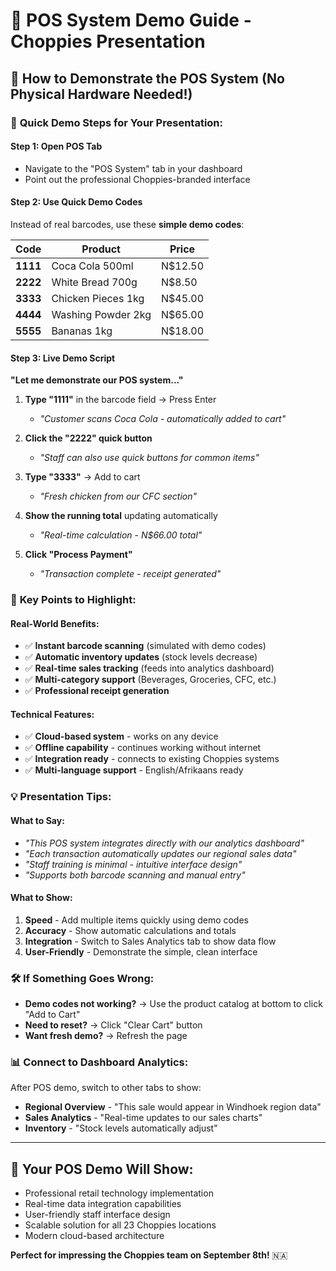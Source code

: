 # 🎯 POS System Demo Guide - Choppies Presentation

## 📱 How to Demonstrate the POS System (No Physical Hardware Needed!)

### 🚀 **Quick Demo Steps for Your Presentation:**

#### **Step 1: Open POS Tab**
- Navigate to the "POS System" tab in your dashboard
- Point out the professional Choppies-branded interface

#### **Step 2: Use Quick Demo Codes**
Instead of real barcodes, use these **simple demo codes**:

| Code | Product | Price |
|------|---------|-------|
| **1111** | Coca Cola 500ml | N$12.50 |
| **2222** | White Bread 700g | N$8.50 |
| **3333** | Chicken Pieces 1kg | N$45.00 |
| **4444** | Washing Powder 2kg | N$65.00 |
| **5555** | Bananas 1kg | N$18.00 |

#### **Step 3: Live Demo Script**

**"Let me demonstrate our POS system..."**

1. **Type "1111"** in the barcode field → Press Enter
   - *"Customer scans Coca Cola - automatically added to cart"*

2. **Click the "2222" quick button**
   - *"Staff can also use quick buttons for common items"*

3. **Type "3333"** → Add to cart
   - *"Fresh chicken from our CFC section"*

4. **Show the running total** updating automatically
   - *"Real-time calculation - N$66.00 total"*

5. **Click "Process Payment"**
   - *"Transaction complete - receipt generated"*

### 🎯 **Key Points to Highlight:**

#### **Real-World Benefits:**
- ✅ **Instant barcode scanning** (simulated with demo codes)
- ✅ **Automatic inventory updates** (stock levels decrease)
- ✅ **Real-time sales tracking** (feeds into analytics dashboard)
- ✅ **Multi-category support** (Beverages, Groceries, CFC, etc.)
- ✅ **Professional receipt generation**

#### **Technical Features:**
- ✅ **Cloud-based system** - works on any device
- ✅ **Offline capability** - continues working without internet
- ✅ **Integration ready** - connects to existing Choppies systems
- ✅ **Multi-language support** - English/Afrikaans ready

### 💡 **Presentation Tips:**

#### **What to Say:**
- *"This POS system integrates directly with our analytics dashboard"*
- *"Each transaction automatically updates our regional sales data"*
- *"Staff training is minimal - intuitive interface design"*
- *"Supports both barcode scanning and manual entry"*

#### **What to Show:**
1. **Speed** - Add multiple items quickly using demo codes
2. **Accuracy** - Show automatic calculations and totals
3. **Integration** - Switch to Sales Analytics tab to show data flow
4. **User-Friendly** - Demonstrate the simple, clean interface

### 🛠️ **If Something Goes Wrong:**
- **Demo codes not working?** → Use the product catalog at bottom to click "Add to Cart"
- **Need to reset?** → Click "Clear Cart" button
- **Want fresh demo?** → Refresh the page

### 📊 **Connect to Dashboard Analytics:**
After POS demo, switch to other tabs to show:
- **Regional Overview** - "This sale would appear in Windhoek region data"
- **Sales Analytics** - "Real-time updates to our sales charts"
- **Inventory** - "Stock levels automatically adjust"

---

## 🎉 **Your POS Demo Will Show:**
- Professional retail technology implementation
- Real-time data integration capabilities  
- User-friendly staff interface design
- Scalable solution for all 23 Choppies locations
- Modern cloud-based architecture

**Perfect for impressing the Choppies team on September 8th!** 🇳🇦